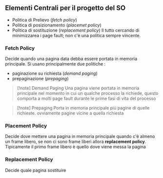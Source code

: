 ## Elementi Centrali per il progetto del SO 
- Politica di Prelievo (*fetch policy*)
- Politica di posizionamento (*placemet policy*)
- Politica di sostituzione (*replacement policy*)
Il tutto cercando di minimizzarea i page fault; non c'è una politica sempre vincente.

### Fetch Policy
Decide quando una pagina data debba essere portata in memoria principale. Si usano principalmente due politiche :
- paginazione su richiesta (*demand paging*)
- prepaginazione (*prepaging*)

>[!note] Demand Paging
>Una pagina viene portata in memoria principale nel momento in cui un qualche processo la richiede, questo comporta a molti page fault durante le prime fasi di vita del processo

>[!note] Prepaging 
>Porta in memoria principale più pagine di quelle richieste. ovviamente pagine vicine a quella richiesta

### Placement Policy 
Decide dove mettere una pagina in memoria principale quando c'è almeno un frame libero, se non ci sono frame liberi allora **replacement policy**.
Tipicamente il primo frame libero è quello dove viene messa la pagina 
### Replacement Policy
Decide quale pagina sostituire 